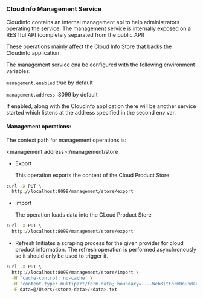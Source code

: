 ### Cloudinfo Management Service

Cloudinfo contains an internal management api to help administrators operating the service.
The management service is internally exposed on a RESTful API (completely separated from the public API)

These operations mainly affect the Cloud Info Store that backs the Cloudinfo application

The management service cna be configured with the following environment variables:

``management.enabled`` true by default

``management.address`` :8099 by default

If enabled, along with the Cloudinfo application there will be another service started which listens at the address specified in the second env var.

#### Management operations:

The context path for management operations is:

<management.address>:/management/store

* Export

    This operation exports the content of the Cloud Product Store
```bash
curl -X PUT \
  http://localhost:8099/management/store/export
```

* Import

    The operation loads data into the CLoud Product Store

```bash
curl -X PUT \
  http://localhost:8099/management/store/export
```

* Refresh
Initiates a scraping process for the given provider for cloud product information. The refresh operation is performed asynchronously so it should only be used to trigger it.
```bash
curl -X PUT \
  http://localhost:8099/management/store/import \
  -H 'cache-control: no-cache' \
  -H 'content-type: multipart/form-data; boundary=----WebKitFormBoundary7MA4YWxkTrZu0gW' \
  -F data=@/Users/<store-data>/<data>.txt
```


 